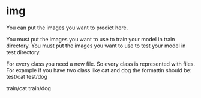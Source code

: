 # img

  You can put the images you want to predict here.
  
  You must put the images you want to use to train your model in train directory.
  You must put the images you want to use to test your model in test directory.

  For every class you need a new file. So every class is represented with files.
  For example if you have two class like cat and dog the formattin should be:
  test/cat
  test/dog

  train/cat
  train/dog
